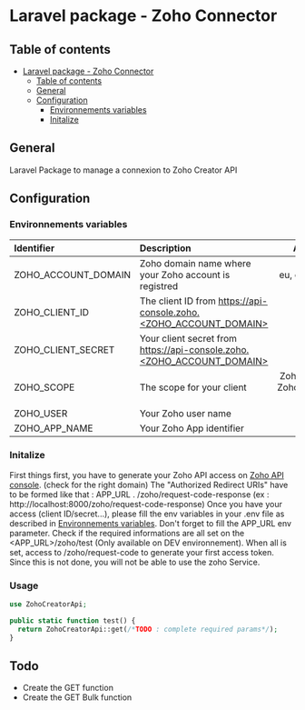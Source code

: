 
# Laravel package - Zoho Connector

## Table of contents
- [Laravel package - Zoho Connector](#Laravel-package---Zoho-Connector)
  - [Table of contents](#Table-of-contents)
  - [General](#general)
  - [Configuration](#Configuration)
    - [Environnements variables](#Environnements-variables)
    - [Initalize](#Initalize)

## General

Laravel Package to manage a connexion to Zoho Creator API

## Configuration
### Environnements variables

|Identifier|Description|Availables values|Commentary|
| :--------------- |:--------------- |:---------------:| ----------------:|
|ZOHO_ACCOUNT_DOMAIN|Zoho domain name where your Zoho account is registred | eu, com, jp, in, com.au ...| Default value : eu |
|ZOHO_CLIENT_ID| The client ID from https://api-console.zoho.<ZOHO_ACCOUNT_DOMAIN> | - | Default value : 1000.8cb99dxxxxxxxxxxxxx9be93|
|ZOHO_CLIENT_SECRET| Your client secret from https://api-console.zoho.<ZOHO_ACCOUNT_DOMAIN> | - | Default value : 9b8xxxxxxxxxxxxxxxf|
|ZOHO_SCOPE| The scope for your client | ZohoCreator.report.ALL, ZohoCreator.report.READ ... see [API doc](https://www.zoho.com/creator/help/api/v2.1/oauth-overview.html#scopes)  | Default value : ZohoCreator.report.ALL |
|ZOHO_USER| Your Zoho user name | - | Default value : jason18|
|ZOHO_APP_NAME| Your Zoho App identifier | - | Default value : zylker-store|

### Initalize

First things first, you have to generate your Zoho API access on  [Zoho API console](https://api-console.zoho.com). (check for the right domain)
The "Authorized Redirect URIs" have to be formed like that : APP_URL . /zoho/request-code-response (ex : http://localhost:8000/zoho/request-code-response)
Once you have your access (client ID/secret...), please fill the env variables in your .env file as described in [Environnements variables](#Environnements-variables).
Don't forget to fill the APP_URL env parameter.
Check if the required informations are all set on the <APP_URL>/zoho/test (Only available on DEV environnement).
When all is set, access to /zoho/request-code to generate your first access token. Since this is not done, you will not be able to use the zoho Service.

### Usage

```php
use ZohoCreatorApi;

public static function test() {
  return ZohoCreatorApi::get(/*TODO : complete required params*/);
}

```

## Todo
 - Create the GET function
 - Create the GET Bulk function
